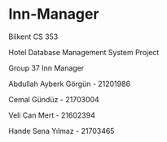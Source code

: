 # Inn-Manager

Bilkent CS 353 

Hotel Database Management System Project

Group 37
Inn Manager

Abdullah Ayberk Görgün - 21201986

Cemal Gündüz - 21703004

Veli Can Mert - 21602394

Hande Sena Yılmaz - 21703465

